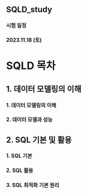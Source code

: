 ## SQLD_study

#### 시험 일정 
#### 2023.11.18 (토)



# SQLD 목차

## 1. 데이터 모델링의 이해

#### 1. 데이터 모델링의 이해

#### 2. 데이터 모델과 성능


## 2. SQL 기본 및 활용

#### 1. SQL 기본

#### 2. SQL 활용

#### 3. SQL 최적화 기본 원리